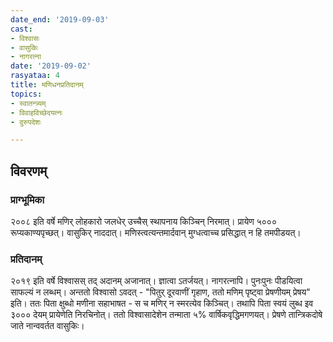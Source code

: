 ```yaml
---
date_end: '2019-09-03'
cast:
- विश्वासः
- वासुकिः
- नागरत्ना
date: '2019-09-02'
rasyataa: 4
title: मणिधनप्रतिदानम्
topics:
- स्वातन्त्र्यम्
- विवाहविच्छेदयत्नः
- दुरुपदेशः

---
```


## विवरणम्

### प्राग्भूमिका
२००८ इति वर्षे मणिर् लोहकारो जलधेर् उच्चैस् स्थापनाय किञ्चिन् निरमात्। प्रायेण ५००० रूप्यकाण्यपृच्छत्। वासुकिर् नाददात्। मणिस्त्वत्यन्तमार्दवान् मुग्धत्वाच्च प्रसिद्धात् न हि तमपीडयत्।

### प्रतिदानम्
२०१९ इति वर्षे विश्वासस् तद् अदानम् अजानात्। ज्ञात्वा ऽतर्जयत्। नागरत्नापि। पुनःपुनः पीडयित्वा साफल्यं न लब्धम्। अन्ततो विश्वासो ऽवदत् - "पितुर् दूरवाणीं गृहाण, ततो मणिम् पृष्ट्वा प्रेषणीयम् प्रेषय" इति। ततः पिता क्षुब्धो मणीना सहाभाषत - स च मणिर् न स्मरत्येव किञ्चित्। तथापि पिता स्वयं लुब्ध इव ३००० देयम् प्रायेणेति निरचिनोत्। ततो विश्वासादेशेन तन्माता ५% वार्षिकवृद्धिमगणयत्। प्रेषणे तान्त्रिकदोषे जाते नान्ववर्तत वासुकिः।
